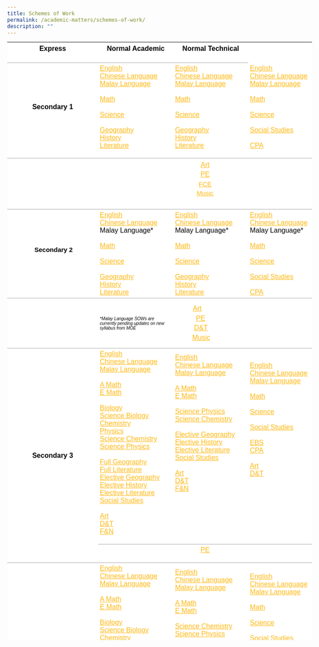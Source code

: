 ```yaml
---
title: Schemes of Work
permalink: /academic-matters/schemes-of-work/
description: ""
---
```

<table class="ive_eobj_center iveo_table ives_tab_simple" style="margin: auto; outline: 0px; padding: 0px; border-collapse: collapse; clear: both; border: none; color: rgb(0, 0, 0); font-family: Poppins, sans-serif; font-size: 16px; font-style: normal; font-variant-ligatures: normal; font-variant-caps: normal; font-weight: 400; letter-spacing: normal; orphans: 2; text-align: left; text-transform: none; white-space: normal; widows: 2; word-spacing: 0px; -webkit-text-stroke-width: 0px; background-color: rgb(255, 255, 255); text-decoration-thickness: initial; text-decoration-style: initial; text-decoration-color: initial; width: 711px; height: 1395px;"><tbody class="" style="margin: 0px; outline: 0px; padding: 0px;"><tr class="" style="margin: 0px; outline: 0px; padding: 0px;"><td width="140" class="" style="margin: 0px; outline: 0px; padding: 4px; text-align: left; background-color: transparent; border-bottom: 1px solid rgb(170, 170, 170); color: inherit; width: 206px;"><p class="" align="center" style="margin: 0px 0px 1em; outline: 0px; padding: 0px; line-height: 22.4px;"><b class="" style="margin: 0px; outline: 0px; padding: 0px;">Express</b></p></td><td width="142" class="" style="margin: 0px; outline: 0px; padding: 4px; text-align: left; background-color: transparent; border-bottom: 1px solid rgb(170, 170, 170); color: inherit; width: 168px;"><p class="" align="center" style="margin: 0px 0px 1em; outline: 0px; padding: 0px; line-height: 22.4px;"><b class="" style="margin: 0px; outline: 0px; padding: 0px;">Normal Academic</b></p></td><td width="142" class="" style="margin: 0px; outline: 0px; padding: 4px; text-align: left; background-color: transparent; border-bottom: 1px solid rgb(170, 170, 170); color: inherit; width: 168px;"><p class="" align="center" style="margin: 0px 0px 1em; outline: 0px; padding: 0px; line-height: 22.4px;"><b class="" style="margin: 0px; outline: 0px; padding: 0px;">Normal Technical</b></p></td></tr><tr class="" style="margin: 0px; outline: 0px; padding: 0px;"><td width="143" class="" style="margin: 0px; outline: 0px; padding: 4px; text-align: left; background-color: transparent; border-bottom: 1px solid rgb(170, 170, 170); color: inherit;"><p class="" align="center" style="margin: 0px 0px 1em; outline: 0px; padding: 0px; line-height: 22.4px;"><b class="" style="margin: 0px; outline: 0px; padding: 0px;">Secondary 1</b></p></td><td width="140" class="" style="margin: 0px; outline: 0px; padding: 4px; text-align: left; background-color: transparent; border-bottom: 1px solid rgb(170, 170, 170); color: inherit;"><a href="/files/1E%20EL%20SOW%20Outline%202022.pdf" target="" style="margin: 0px; outline: 0px; padding: 0px; color: rgb(253, 184, 19); font-weight: 500; text-decoration: underline;">English</a><br style="margin: 0px; outline: 0px; padding: 0px;"><a href="/files/1E%20CL%20SOW%202022%20(Parents).pdf" target="" style="margin: 0px; outline: 0px; padding: 0px; color: rgb(253, 184, 19); font-weight: 500; text-decoration: underline;">Chinese Language</a><br style="margin: 0px; outline: 0px; padding: 0px;"><a href="/files/1E%20ML%20Semester%201%20SOW%20for%20Parents%202022.pdf" target="" style="margin: 0px; outline: 0px; padding: 0px; color: rgb(253, 184, 19); font-weight: 500; text-decoration: underline;">Malay Language</a><br style="margin: 0px; outline: 0px; padding: 0px;"><br style="margin: 0px; outline: 0px; padding: 0px;"><a href="/files/1E%20Math%20SOW%202022%20for%20Parents.pdf" target="" style="margin: 0px; outline: 0px; padding: 0px; color: rgb(253, 184, 19); font-weight: 500; text-decoration: underline;">Math</a><br style="margin: 0px; outline: 0px; padding: 0px;"><br style="margin: 0px; outline: 0px; padding: 0px;"><a href="/files/1ENA%20Lower%20Sec%20Science%20SOW%202022%20(Parents).pdf" target="" style="margin: 0px; outline: 0px; padding: 0px; color: rgb(253, 184, 19); font-weight: 500; text-decoration: underline;">Science</a><br style="margin: 0px; outline: 0px; padding: 0px;"><br style="margin: 0px; outline: 0px; padding: 0px;"><a href="/files/1E%20GY%20SOW%202022%20(Parents).pdf" target="" style="margin: 0px; outline: 0px; padding: 0px; color: rgb(253, 184, 19); font-weight: 500; text-decoration: underline;">Geography</a><br style="margin: 0px; outline: 0px; padding: 0px;"><a href="/files/1E%20HY%20SOW%202022%20(Parents).pdf" target="" style="margin: 0px; outline: 0px; padding: 0px; color: rgb(253, 184, 19); font-weight: 500; text-decoration: underline;">History</a><br style="margin: 0px; outline: 0px; padding: 0px;"><a href="/files/1E_NA%20Lit%20SOW%20Outline%202022.pdf" target="" style="margin: 0px; outline: 0px; padding: 0px; color: rgb(253, 184, 19); font-weight: 500; text-decoration: underline;">Literature</a><br style="margin: 0px; outline: 0px; padding: 0px;"><p class="" style="margin: 0px 0px 1em; outline: 0px; padding: 0px; line-height: 22.4px;"></p></td><td width="142" class="" style="margin: 0px; outline: 0px; padding: 4px; text-align: left; background-color: transparent; border-bottom: 1px solid rgb(170, 170, 170); color: inherit;"><a href="/files/1NA%20EL%20SOW%20Outline%202022.pdf" target="" style="margin: 0px; outline: 0px; padding: 0px; color: rgb(253, 184, 19); font-weight: 500; text-decoration: underline;">English</a><br style="margin: 0px; outline: 0px; padding: 0px;"><a href="/files/1N%20CL%20SOW%202022%20(Parents).pdf" target="" style="margin: 0px; outline: 0px; padding: 0px; color: rgb(253, 184, 19); font-weight: 500; text-decoration: underline;">Chinese Language</a><br style="margin: 0px; outline: 0px; padding: 0px;"><a href="/files/1NA%20ML%20Semester%201%20SOW%20for%20Parents%202022.pdf" target="" style="margin: 0px; outline: 0px; padding: 0px; color: rgb(253, 184, 19); font-weight: 500; text-decoration: underline;">Malay Language</a><br style="margin: 0px; outline: 0px; padding: 0px;"><br style="margin: 0px; outline: 0px; padding: 0px;"><a href="/files/1NA%20Math%20SOW%202022%20for%20Parents.pdf" target="" style="margin: 0px; outline: 0px; padding: 0px; color: rgb(253, 184, 19); font-weight: 500; text-decoration: underline;">Math</a><br style="margin: 0px; outline: 0px; padding: 0px;"><br style="margin: 0px; outline: 0px; padding: 0px;"><a href="/files/1E_NA%20Lower%20Sec%20Science%20SOW%202022%20(Parents).pdf" target="" style="margin: 0px; outline: 0px; padding: 0px; color: rgb(253, 184, 19); font-weight: 500; text-decoration: underline;">Science</a><br style="margin: 0px; outline: 0px; padding: 0px;"><br style="margin: 0px; outline: 0px; padding: 0px;"><a href="/files/1N%20GY%20SOW%202022%20(Parents).pdf" target="" style="margin: 0px; outline: 0px; padding: 0px; color: rgb(253, 184, 19); font-weight: 500; text-decoration: underline;">Geography</a><br style="margin: 0px; outline: 0px; padding: 0px;"><a href="/files/1NA%20HY%20SOW%202022%20(Parents).pdf" target="" style="margin: 0px; outline: 0px; padding: 0px; color: rgb(253, 184, 19); font-weight: 500; text-decoration: underline;">History</a><br style="margin: 0px; outline: 0px; padding: 0px;"><a href="/files/1E-NA%20Lit%20SOW%20Outline%202022.pdf" target="" style="margin: 0px; outline: 0px; padding: 0px; color: rgb(253, 184, 19); font-weight: 500; text-decoration: underline;">Literature</a><br style="margin: 0px; outline: 0px; padding: 0px;"><p class="" style="margin: 0px 0px 1em; outline: 0px; padding: 0px; line-height: 22.4px;"></p></td><td width="142" class="" style="margin: 0px; outline: 0px; padding: 4px; text-align: left; background-color: transparent; border-bottom: 1px solid rgb(170, 170, 170); color: inherit;"><a href="/files/1NT%20EL%20SOW%20Outline%202022.pdf" target="" style="margin: 0px; outline: 0px; padding: 0px; color: rgb(253, 184, 19); font-weight: 500; text-decoration: underline;">English</a><br style="margin: 0px; outline: 0px; padding: 0px;"><a href="/files/1NT%20CL%20SOW%202022%20(Parents).pdf" target="" style="margin: 0px; outline: 0px; padding: 0px; color: rgb(253, 184, 19); font-weight: 500; text-decoration: underline;">Chinese Language</a><br style="margin: 0px; outline: 0px; padding: 0px;"><a href="/files/1NT%20ML%20Semester%201%20SOW%20for%20Parents%202022.pdf" target="" style="margin: 0px; outline: 0px; padding: 0px; color: rgb(253, 184, 19); font-weight: 500; text-decoration: underline;">Malay Language</a><br style="margin: 0px; outline: 0px; padding: 0px;"><br style="margin: 0px; outline: 0px; padding: 0px;"><a href="/files/1NT%20Math%20SOW%202022%20for%20Parents.pdf" target="" style="margin: 0px; outline: 0px; padding: 0px; color: rgb(253, 184, 19); font-weight: 500; text-decoration: underline;">Math</a><br style="margin: 0px; outline: 0px; padding: 0px;"><br style="margin: 0px; outline: 0px; padding: 0px;"><a href="/files/1NT%20LSS%20Science%20SOW%202022%20(Parents).pdf" target="" style="margin: 0px; outline: 0px; padding: 0px; color: rgb(253, 184, 19); font-weight: 500; text-decoration: underline;">Science</a><br style="margin: 0px; outline: 0px; padding: 0px;"><br style="margin: 0px; outline: 0px; padding: 0px;"><a href="/files/1NT%20SS%20SOW%202022%20(Parents).pdf" target="" style="margin: 0px; outline: 0px; padding: 0px; color: rgb(253, 184, 19); font-weight: 500; text-decoration: underline;">Social Studies</a><br style="margin: 0px; outline: 0px; padding: 0px;"><br style="margin: 0px; outline: 0px; padding: 0px;"><a href="/files/Sec%201NT%20CPA%20SOW%202022%20(Parents).pdf" target="" style="margin: 0px; outline: 0px; padding: 0px; color: rgb(253, 184, 19); font-weight: 500; text-decoration: underline;">CPA</a><br style="margin: 0px; outline: 0px; padding: 0px;"><p class="" style="margin: 0px 0px 1em; outline: 0px; padding: 0px; line-height: 22.4px;"></p></td></tr><tr style="margin: 0px; outline: 0px; padding: 0px;"><td style="margin: 0px; outline: 0px; padding: 4px; text-align: left; background-color: transparent; border-bottom: 1px solid rgb(170, 170, 170); color: inherit;">&nbsp;</td><td colspan="3" style="margin: 0px; outline: 0px; padding: 4px; text-align: left; background-color: transparent; border-bottom: 1px solid rgb(170, 170, 170); color: inherit;"><div style="margin: 0px; outline: 0px; padding: 0px; line-height: 22.4px; text-align: center;"><a href="/files/Sec%201%20Art%20SOW%202022%20(Parents).pdf" target="" style="margin: 0px; outline: 0px; padding: 0px; color: rgb(253, 184, 19); font-weight: 500; text-decoration: underline;">Art</a></div><div style="margin: 0px; outline: 0px; padding: 0px; line-height: 22.4px; text-align: center;"><a href="/files/Sec%201%20PE%20Semester%201%20SOW%20for%20Parents%202022.pdf" target="" style="margin: 0px; outline: 0px; padding: 0px; color: rgb(253, 184, 19); font-weight: 500; text-decoration: underline;">PE</a></div><div style="margin: 0px; outline: 0px; padding: 0px; line-height: 21.8508px; text-align: center;"><span style="margin: 0px; outline: 0px; padding: 0px; font-size: calc(0.104667vw + 14px);"><a href="/files/Sec%201%20FCE%20SOW%202022%20(Parents).pdf" target="" style="margin: 0px; outline: 0px; padding: 0px; color: rgb(253, 184, 19); font-weight: 500; text-decoration: underline;">FCE</a></span></div><div style="margin: 0px; outline: 0px; padding: 0px; line-height: 21.8508px; text-align: center;"><span style="margin: 0px; outline: 0px; padding: 0px; font-size: calc(0.104667vw + 14px);"><a href="/files/Sec%201%20Music%20SOW%20(for%20parents)%202022.pdf" target="" style="margin: 0px; outline: 0px; padding: 0px; color: rgb(253, 184, 19); font-weight: 500; text-decoration: underline;">Music</a></span></div><div style="margin: 0px; outline: 0px; padding: 0px; line-height: 21.8508px; text-align: center;"><br style="margin: 0px; outline: 0px; padding: 0px;"></div></td></tr><tr style="margin: 0px; outline: 0px; padding: 0px;"><td style="margin: 0px; outline: 0px; padding: 4px; text-align: left; background-color: transparent; border-bottom: 1px solid rgb(170, 170, 170); color: inherit;"><div style="margin: 0px; outline: 0px; padding: 0px; line-height: 22.4px; text-align: center;"><span style="margin: 0px; outline: 0px; padding: 0px; background-color: transparent; color: inherit; font-size: calc(0.104667vw + 14px);">&nbsp;</span><b style="margin: 0px; outline: 0px; padding: 0px; background-color: transparent; color: inherit; font-size: calc(0.104667vw + 14px);"></b><b class="" style="margin: 0px; outline: 0px; padding: 0px; background-color: transparent; color: inherit; font-family: Raleway, sans-serif; font-size: 15px;">Secondary 2</b></div><br style="margin: 0px; outline: 0px; padding: 0px;"></td><td style="margin: 0px; outline: 0px; padding: 4px; text-align: left; background-color: transparent; border-bottom: 1px solid rgb(170, 170, 170); color: inherit;"><a href="/files/2E%20EL%20SOW%20Outline%20EL%202022.pdf" target="" style="margin: 0px; outline: 0px; padding: 0px; color: rgb(253, 184, 19); font-weight: 500; text-decoration: underline;">English</a><br style="margin: 0px; outline: 0px; padding: 0px;"><a href="/files/2E%20CL%20Semester%201%20SOW%202022%20(Parents).pdf" target="" style="margin: 0px; outline: 0px; padding: 0px; color: rgb(253, 184, 19); font-weight: 500; text-decoration: underline;">Chinese Language</a><br style="margin: 0px; outline: 0px; padding: 0px;">Malay Language*&nbsp;<br style="margin: 0px; outline: 0px; padding: 0px;"><br style="margin: 0px; outline: 0px; padding: 0px;"><a href="/files/2E%20Math%20SOW%202022%20for%20Parents.pdf" target="" style="margin: 0px; outline: 0px; padding: 0px; color: rgb(253, 184, 19); font-weight: 500; text-decoration: underline;">Math</a><br style="margin: 0px; outline: 0px; padding: 0px;"><br style="margin: 0px; outline: 0px; padding: 0px;"><a href="/files/2ENA%20Lower%20Sec%20Science%20SOW%202022%20(Parents).pdf" target="" style="margin: 0px; outline: 0px; padding: 0px; color: rgb(253, 184, 19); font-weight: 500; text-decoration: underline;">Science</a><br style="margin: 0px; outline: 0px; padding: 0px;"><br style="margin: 0px; outline: 0px; padding: 0px;"><a href="/files/2E%20GY%20SOW%202022%20(Parents).pdf" target="" style="margin: 0px; outline: 0px; padding: 0px; color: rgb(253, 184, 19); font-weight: 500; text-decoration: underline;">Geography</a><br style="margin: 0px; outline: 0px; padding: 0px;"><a href="/files/2E%20HY%20SOW%202022%20(Parents).pdf" target="" style="margin: 0px; outline: 0px; padding: 0px; color: rgb(253, 184, 19); font-weight: 500; text-decoration: underline;">History</a><br style="margin: 0px; outline: 0px; padding: 0px;"><a href="/files/2E_NA%20Lit%20SOW%20Outline%202022.pdf" target="" style="margin: 0px; outline: 0px; padding: 0px; color: rgb(253, 184, 19); font-weight: 500; text-decoration: underline;">Literature</a></td><td style="margin: 0px; outline: 0px; padding: 4px; text-align: left; background-color: transparent; border-bottom: 1px solid rgb(170, 170, 170); color: inherit;"><a href="/files/2NA%20EL%20SOW%20Outline%202022.pdf" target="" style="margin: 0px; outline: 0px; padding: 0px; color: rgb(253, 184, 19); font-weight: 500; text-decoration: underline;">English</a><br style="margin: 0px; outline: 0px; padding: 0px;"><a href="/files/2N%20CL%20Semester%201%20SOW%202022%20(Parents).pdf" target="" style="margin: 0px; outline: 0px; padding: 0px; color: rgb(253, 184, 19); font-weight: 500; text-decoration: underline;">Chinese Language</a><br style="margin: 0px; outline: 0px; padding: 0px;">Malay Language*<br style="margin: 0px; outline: 0px; padding: 0px;"><br style="margin: 0px; outline: 0px; padding: 0px;"><a href="/files/2NA%20Math%20SOW%202022%20for%20Parents.pdf" target="" style="margin: 0px; outline: 0px; padding: 0px; color: rgb(253, 184, 19); font-weight: 500; text-decoration: underline;">Math</a><br style="margin: 0px; outline: 0px; padding: 0px;"><br style="margin: 0px; outline: 0px; padding: 0px;"><a href="/files/2E_NA%20Lower%20Sec%20Science%20SOW%202022%20(Parents).pdf" target="" style="margin: 0px; outline: 0px; padding: 0px; color: rgb(253, 184, 19); font-weight: 500; text-decoration: underline;">Science</a><br style="margin: 0px; outline: 0px; padding: 0px;"><br style="margin: 0px; outline: 0px; padding: 0px;"><a href="/files/2NA%20GY%20SOW%202022%20(Parents).pdf" target="" style="margin: 0px; outline: 0px; padding: 0px; color: rgb(253, 184, 19); font-weight: 500; text-decoration: underline;">Geography</a><br style="margin: 0px; outline: 0px; padding: 0px;"><a href="/files/2NA%20HY%20SOW%202022%20(Parents).pdf" target="" style="margin: 0px; outline: 0px; padding: 0px; color: rgb(253, 184, 19); font-weight: 500; text-decoration: underline;">History</a><br style="margin: 0px; outline: 0px; padding: 0px;"><a href="/files/2E-NA%20Lit%20SOW%20Outline%202022.pdf" target="" style="margin: 0px; outline: 0px; padding: 0px; color: rgb(253, 184, 19); font-weight: 500; text-decoration: underline;">Literature</a></td><td style="margin: 0px; outline: 0px; padding: 4px; text-align: left; background-color: transparent; border-bottom: 1px solid rgb(170, 170, 170); color: inherit;"><a href="/files/2NT%20EL%20SOW%20Outline%202022.pdf" target="" style="margin: 0px; outline: 0px; padding: 0px; color: rgb(253, 184, 19); font-weight: 500; text-decoration: underline;">English</a><br style="margin: 0px; outline: 0px; padding: 0px;"><a href="/files/2NT%20CL%20Semester%201%20SOW%202022%20(Parents).pdf" target="" style="margin: 0px; outline: 0px; padding: 0px; color: rgb(253, 184, 19); font-weight: 500; text-decoration: underline;">Chinese Language</a><br style="margin: 0px; outline: 0px; padding: 0px;">Malay Language*<br style="margin: 0px; outline: 0px; padding: 0px;"><br style="margin: 0px; outline: 0px; padding: 0px;"><a href="/files/2NT%20Math%20SOW%202022%20for%20Parents.pdf" target="" style="margin: 0px; outline: 0px; padding: 0px; color: rgb(253, 184, 19); font-weight: 500; text-decoration: underline;">Math</a><br style="margin: 0px; outline: 0px; padding: 0px;"><br style="margin: 0px; outline: 0px; padding: 0px;"><a href="/files/2NT%20LSS%20Science%20SOW%202022%20(Parents).pdf" target="" style="margin: 0px; outline: 0px; padding: 0px; color: rgb(253, 184, 19); font-weight: 500; text-decoration: underline;">Science</a><br style="margin: 0px; outline: 0px; padding: 0px;"><a href="https://woodgrovesec.moe.edu.sg/" style="margin: 0px; outline: 0px; padding: 0px; color: rgb(253, 184, 19); font-weight: 500; text-decoration: underline;"></a><br style="margin: 0px; outline: 0px; padding: 0px;"><a href="/files/2NT%20SS%20SOW%202022%20(Parents).pdf" target="" style="margin: 0px; outline: 0px; padding: 0px; color: rgb(253, 184, 19); font-weight: 500; text-decoration: underline;">Social Studies</a><br style="margin: 0px; outline: 0px; padding: 0px;"><br style="margin: 0px; outline: 0px; padding: 0px;"><a href="/files/Sec%202NT%20CPA%20SOW%202022%20(Parents).pdf" target="" style="margin: 0px; outline: 0px; padding: 0px; color: rgb(253, 184, 19); font-weight: 500; text-decoration: underline;">CPA</a></td></tr><tr style="margin: 0px; outline: 0px; padding: 0px;"><td style="margin: 0px; outline: 0px; padding: 4px; text-align: left; background-color: transparent; border-bottom: 1px solid rgb(170, 170, 170); color: inherit;">&nbsp;</td><td style="margin: 0px; outline: 0px; padding: 4px; text-align: left; background-color: transparent; border-bottom: 1px solid rgb(170, 170, 170); color: inherit;"><i style="margin: 0px; outline: 0px; padding: 0px;"><font size="1" style="margin: 0px; outline: 0px; padding: 0px;">*Malay Language SOWs are currently pending updates on new syllabus from MOE</font></i></td><td style="margin: 0px; outline: 0px; padding: 4px; text-align: left; background-color: transparent; border-bottom: 1px solid rgb(170, 170, 170); color: inherit;"><div style="margin: 0px; outline: 0px; padding: 0px; line-height: 22.4px; text-align: left;"><span style="margin: 0px; outline: 0px; padding: 0px; background-color: transparent; color: inherit; font-size: calc(0.104667vw + 14px);">&nbsp; &nbsp; &nbsp; &nbsp; &nbsp;&nbsp;</span><a href="/files/Sec%202%20Art%20SOW%202022%20(Parents).pdf" target="" style="margin: 0px; outline: 0px; padding: 0px; color: rgb(253, 184, 19); font-weight: 500; text-decoration: underline;">Art</a></div><div style="margin: 0px; outline: 0px; padding: 0px; line-height: 22.4px; text-align: left;">&nbsp; &nbsp; &nbsp; &nbsp; &nbsp; &nbsp;<a href="/files/Sec%202%20PE%20Semester%201%20SOW%20for%20Parents%202022.pdf" target="" style="margin: 0px; outline: 0px; padding: 0px; color: rgb(253, 184, 19); font-weight: 500; text-decoration: underline;">PE</a></div><div style="margin: 0px; outline: 0px; padding: 0px; line-height: 22.4px; text-align: left;">&nbsp; &nbsp; &nbsp; &nbsp; &nbsp;<span>&nbsp;</span><a href="/files/Sec%202%20D&T%20SOW%202022%20(Parents).pdf" target="" style="margin: 0px; outline: 0px; padding: 0px; color: rgb(253, 184, 19); font-weight: 500; text-decoration: underline;">D&amp;T</a></div><div style="margin: 0px; outline: 0px; padding: 0px; line-height: 22.4px; text-align: left;">&nbsp; &nbsp; &nbsp; &nbsp; &nbsp;<a href="/files/Sec%202%20Music%20SOW%20(for%20parents)%202022.pdf" target="" style="margin: 0px; outline: 0px; padding: 0px; color: rgb(253, 184, 19); font-weight: 500; text-decoration: underline;">Music</a></div></td><td style="margin: 0px; outline: 0px; padding: 4px; text-align: left; background-color: transparent; border-bottom: 1px solid rgb(170, 170, 170); color: inherit;">&nbsp;<br style="margin: 0px; outline: 0px; padding: 0px;"><br style="margin: 0px; outline: 0px; padding: 0px;"><br style="margin: 0px; outline: 0px; padding: 0px;"><br style="margin: 0px; outline: 0px; padding: 0px;"><br style="margin: 0px; outline: 0px; padding: 0px;"><br style="margin: 0px; outline: 0px; padding: 0px;"></td></tr><tr class="" style="margin: 0px; outline: 0px; padding: 0px;"><td width="143" rowspan="2" class="" style="margin: 0px; outline: 0px; padding: 4px; text-align: left; background-color: transparent; border-bottom: 1px solid rgb(170, 170, 170); color: inherit;"><br style="margin: 0px; outline: 0px; padding: 0px;"><p class="" align="center" style="margin: 0px 0px 1em; outline: 0px; padding: 0px; line-height: 22.4px;"><b class="" style="margin: 0px; outline: 0px; padding: 0px;">Secondary 3</b></p></td><td width="140" class="" style="margin: 0px; outline: 0px; padding: 4px; text-align: left; background-color: transparent; border-bottom: 1px solid rgb(170, 170, 170); color: inherit;"><a href="[](/files/3E%20EL%20SOW%20Outline%202022.pdf)" target="" style="margin: 0px; outline: 0px; padding: 0px; color: rgb(253, 184, 19); font-weight: 500; text-decoration: underline;">English</a><br style="margin: 0px; outline: 0px; padding: 0px;"><a href="[](/files/3E%20CL%20SOW%202022%20(Parents).pdf)" target="" style="margin: 0px; outline: 0px; padding: 0px; color: rgb(253, 184, 19); font-weight: 500; text-decoration: underline;">Chinese Language</a><br style="margin: 0px; outline: 0px; padding: 0px;"><a href="[](/files/3E%20ML%20Semester%201%20SOW%20for%20Parents%202022.pdf)" target="" style="margin: 0px; outline: 0px; padding: 0px; color: rgb(253, 184, 19); font-weight: 500; text-decoration: underline;">Malay Language</a><br style="margin: 0px; outline: 0px; padding: 0px;"><br style="margin: 0px; outline: 0px; padding: 0px;"><a href="[](/files/3E%20AMaths%20SOW%202022%20for%20Parents.pdf)" target="" style="margin: 0px; outline: 0px; padding: 0px; color: rgb(253, 184, 19); font-weight: 500; text-decoration: underline;">A Math</a><br style="margin: 0px; outline: 0px; padding: 0px;"><a href="[](/files/3E%20EMath%20SOW%202022%20for%20Parents.pdf)" target="" style="margin: 0px; outline: 0px; padding: 0px; color: rgb(253, 184, 19); font-weight: 500; text-decoration: underline;">E Math</a><br style="margin: 0px; outline: 0px; padding: 0px;"><br style="margin: 0px; outline: 0px; padding: 0px;"><a href="[](/files/3E%20Biology%206093%20SOW%202022%20(Parents).pdf)" target="" style="margin: 0px; outline: 0px; padding: 0px; color: rgb(253, 184, 19); font-weight: 500; text-decoration: underline;">Biology</a><br style="margin: 0px; outline: 0px; padding: 0px;"><a href="[](/files/3E%20Sci(Bio)%205078%20SOW%202022%20(Parents).pdf)" target="" style="margin: 0px; outline: 0px; padding: 0px; color: rgb(253, 184, 19); font-weight: 500; text-decoration: underline;">Science Biology</a><br style="margin: 0px; outline: 0px; padding: 0px;"><a href="[](/files/3E%20Chemistry%206092%20SOW%202022%20(Parents).pdf)" target="" style="margin: 0px; outline: 0px; padding: 0px; color: rgb(253, 184, 19); font-weight: 500; text-decoration: underline;">Chemistry</a><br style="margin: 0px; outline: 0px; padding: 0px;"><a href="[](/files/3E%20Physics%206091%20SOW%202022%20(Parents).pdf)" target="" style="margin: 0px; outline: 0px; padding: 0px; color: rgb(253, 184, 19); font-weight: 500; text-decoration: underline;">Physics</a><br style="margin: 0px; outline: 0px; padding: 0px;"><a href="[](/files/3E%20Sci(Chem)%205076_5078%20SOW%202022%20(Parents).pdf)" target="" style="margin: 0px; outline: 0px; padding: 0px; color: rgb(253, 184, 19); font-weight: 500; text-decoration: underline;">Science Chemistry</a><br style="margin: 0px; outline: 0px; padding: 0px;"><a href="[](/files/3E%20Sci(Phys)%205076%20SOW%202022%20(Parents).pdf)" target="" style="margin: 0px; outline: 0px; padding: 0px; color: rgb(253, 184, 19); font-weight: 500; text-decoration: underline;">Science Physics</a><br style="margin: 0px; outline: 0px; padding: 0px;"><br style="margin: 0px; outline: 0px; padding: 0px;"><a href="[](/files/3E%20Full%20GY%20SOW%202022%20(Parents).pdf)" target="" style="margin: 0px; outline: 0px; padding: 0px; color: rgb(253, 184, 19); font-weight: 500; text-decoration: underline;">Full Geography</a><br style="margin: 0px; outline: 0px; padding: 0px;"><a href="[](/files/3E%20Lit%20(Pure)%20SOW%20Outline%202022.pdf)" target="" style="margin: 0px; outline: 0px; padding: 0px; color: rgb(253, 184, 19); font-weight: 500; text-decoration: underline;">Full Literature</a><br style="margin: 0px; outline: 0px; padding: 0px;"><a href="[](/files/3E%20GY%20(Elective)%20SOW%202022%20(Parents).pdf)" target="" style="margin: 0px; outline: 0px; padding: 0px; color: rgb(253, 184, 19); font-weight: 500; text-decoration: underline;">Elective Geography</a><br style="margin: 0px; outline: 0px; padding: 0px;"><a href="[](/files/3E%20HY%20SOW%202022%20(Parents).pdf)" target="" style="margin: 0px; outline: 0px; padding: 0px; color: rgb(253, 184, 19); font-weight: 500; text-decoration: underline;">Elective&nbsp;History</a><br style="margin: 0px; outline: 0px; padding: 0px;"><a href="[](/files/3E%20Lit%20(Elective)%20SOW%20Outline%202022.pdf)" target="" style="margin: 0px; outline: 0px; padding: 0px; color: rgb(253, 184, 19); font-weight: 500; text-decoration: underline;">Elective&nbsp;Literature</a><br style="margin: 0px; outline: 0px; padding: 0px;"><a href="[](/files/3E%20SS%20SOW%202022%20(Parents).pdf)" target="" style="margin: 0px; outline: 0px; padding: 0px; color: rgb(253, 184, 19); font-weight: 500; text-decoration: underline;">Social Studies</a><br style="margin: 0px; outline: 0px; padding: 0px;"><br style="margin: 0px; outline: 0px; padding: 0px;"><a href="[](/files/3E%20Art%20SOW%202022%20(Parents).pdf)" target="" style="margin: 0px; outline: 0px; padding: 0px; color: rgb(253, 184, 19); font-weight: 500; text-decoration: underline;">Art</a><br style="margin: 0px; outline: 0px; padding: 0px;"><a href="[](/files/3E%20D&T%20SOW%202022%20(Parents).pdf)" target="" style="margin: 0px; outline: 0px; padding: 0px; color: rgb(253, 184, 19); font-weight: 500; text-decoration: underline;">D&amp;T</a><br style="margin: 0px; outline: 0px; padding: 0px;"><a href="[](/files/3E%20F&N%20SOW%202022%20(Parents).pdf)" target="" style="margin: 0px; outline: 0px; padding: 0px; color: rgb(253, 184, 19); font-weight: 500; text-decoration: underline;">F&amp;N</a><br style="margin: 0px; outline: 0px; padding: 0px;"><p class="" style="margin: 0px 0px 1em; outline: 0px; padding: 0px; line-height: 22.4px;"></p></td><td width="142" class="" style="margin: 0px; outline: 0px; padding: 4px; text-align: left; background-color: transparent; border-bottom: 1px solid rgb(170, 170, 170); color: inherit;"><a href="[](/files/3NA%20EL%20SOW%20Outline%202022.pdf)" target="" style="margin: 0px; outline: 0px; padding: 0px; color: rgb(253, 184, 19); font-weight: 500; text-decoration: underline;">English</a><br style="margin: 0px; outline: 0px; padding: 0px;"><a href="[](/files/3NA%20CL%20SOW%202022%20(Parents).pdf)" target="" style="margin: 0px; outline: 0px; padding: 0px; color: rgb(253, 184, 19); font-weight: 500; text-decoration: underline;">Chinese Language</a><br style="margin: 0px; outline: 0px; padding: 0px;"><a href="[](/files/3NA%20ML%20Semester%201%20SOW%20for%20Parents%202022.pdf)" target="" style="margin: 0px; outline: 0px; padding: 0px; color: rgb(253, 184, 19); font-weight: 500; text-decoration: underline;">Malay Language</a><br style="margin: 0px; outline: 0px; padding: 0px;"><br style="margin: 0px; outline: 0px; padding: 0px;"><a href="[](/files/3NA%20AMath%20SOW%202022%20for%20Parents.pdf)" target="" style="margin: 0px; outline: 0px; padding: 0px; color: rgb(253, 184, 19); font-weight: 500; text-decoration: underline;">A Math</a><br style="margin: 0px; outline: 0px; padding: 0px;"><a href="[](/files/3NA%20EMath%20SOW%202022%20for%20Parents.pdf)" target="" style="margin: 0px; outline: 0px; padding: 0px; color: rgb(253, 184, 19); font-weight: 500; text-decoration: underline;">E Math</a><br style="margin: 0px; outline: 0px; padding: 0px;"><br style="margin: 0px; outline: 0px; padding: 0px;"><a href="[](/files/3NA%20Sci(Phys)%205105%20SOW%202022%20(Parents).pdf)" target="" style="margin: 0px; outline: 0px; padding: 0px; color: rgb(253, 184, 19); font-weight: 500; text-decoration: underline;">Science Physics</a><br style="margin: 0px; outline: 0px; padding: 0px;"><a href="[](/files/3NA%20Sci(Chem)%205105%20SOW%202022%20(Parents).pdf)" target="" style="margin: 0px; outline: 0px; padding: 0px; color: rgb(253, 184, 19); font-weight: 500; text-decoration: underline;">Science Chemistry</a><br style="margin: 0px; outline: 0px; padding: 0px;"><br style="margin: 0px; outline: 0px; padding: 0px;"><a href="[](/files/3N%20GY%20(Elective)%20SOW%202022%20(Parents).pdf)" target="" style="margin: 0px; outline: 0px; padding: 0px; color: rgb(253, 184, 19); font-weight: 500; text-decoration: underline;">Elective Geography</a><br style="margin: 0px; outline: 0px; padding: 0px;"><a href="[](/files/3NA%20HY%20SOW%202022%20(Parents).pdf)" target="" style="margin: 0px; outline: 0px; padding: 0px; color: rgb(253, 184, 19); font-weight: 500; text-decoration: underline;">Elective History</a><br style="margin: 0px; outline: 0px; padding: 0px;"><a href="[](/files/3NA%20Lit%20(Elective)%20SOW%20Outline%202022.pdf)" target="" style="margin: 0px; outline: 0px; padding: 0px; color: rgb(253, 184, 19); font-weight: 500; text-decoration: underline;">Elective Literature</a><br style="margin: 0px; outline: 0px; padding: 0px;"><a href="[](/files/3NA%20SS%20SOW%202022%20(Parents).pdf)" target="" style="margin: 0px; outline: 0px; padding: 0px; color: rgb(253, 184, 19); font-weight: 500; text-decoration: underline;">Social Studies</a><br style="margin: 0px; outline: 0px; padding: 0px;"><br style="margin: 0px; outline: 0px; padding: 0px;"><a href="[](/files/3NA%20Art%20SOW%202022%20(Parents).pdf)" target="" style="margin: 0px; outline: 0px; padding: 0px; color: rgb(253, 184, 19); font-weight: 500; text-decoration: underline;">Art</a><br style="margin: 0px; outline: 0px; padding: 0px;"><a href="[](/files/3NA%20D&T%20SOW%202022%20(Parents).pdf)" target="" style="margin: 0px; outline: 0px; padding: 0px; color: rgb(253, 184, 19); font-weight: 500; text-decoration: underline;">D&amp;T</a><br style="margin: 0px; outline: 0px; padding: 0px;"><a href="[](/files/3NA%20F&N%20SOW%202022%20(Parents).pdf)" target="" style="margin: 0px; outline: 0px; padding: 0px; color: rgb(253, 184, 19); font-weight: 500; text-decoration: underline;">F&amp;N</a><br style="margin: 0px; outline: 0px; padding: 0px;"><br style="margin: 0px; outline: 0px; padding: 0px;"><br style="margin: 0px; outline: 0px; padding: 0px;"><br style="margin: 0px; outline: 0px; padding: 0px;"><br style="margin: 0px; outline: 0px; padding: 0px;"><br style="margin: 0px; outline: 0px; padding: 0px;"><br style="margin: 0px; outline: 0px; padding: 0px;"></td><td width="142" class="" style="margin: 0px; outline: 0px; padding: 4px; text-align: left; background-color: transparent; border-bottom: 1px solid rgb(170, 170, 170); color: inherit;"><a href="[](/files/3NT%20EL%20SOW%20Outline%202022.pdf)" target="" style="margin: 0px; outline: 0px; padding: 0px; color: rgb(253, 184, 19); font-weight: 500; text-decoration: underline;">English</a><br style="margin: 0px; outline: 0px; padding: 0px;"><a href="[](/files/3NT%20CL%20SOW%202022%20(Parents).pdf)" target="" style="margin: 0px; outline: 0px; padding: 0px; color: rgb(253, 184, 19); font-weight: 500; text-decoration: underline;">Chinese Language</a><br style="margin: 0px; outline: 0px; padding: 0px;"><a href="[](/files/3NT%20ML%20Semester%201%20SOW%20for%20Parents%202022.pdf)" target="" style="margin: 0px; outline: 0px; padding: 0px; color: rgb(253, 184, 19); font-weight: 500; text-decoration: underline;">Malay Language</a><br style="margin: 0px; outline: 0px; padding: 0px;"><br style="margin: 0px; outline: 0px; padding: 0px;"><a href="[](/files/3NT%20Math%20SOW%202022%20for%20Parents.pdf)" target="" style="margin: 0px; outline: 0px; padding: 0px; color: rgb(253, 184, 19); font-weight: 500; text-decoration: underline;">Math</a><br style="margin: 0px; outline: 0px; padding: 0px;"><br style="margin: 0px; outline: 0px; padding: 0px;"><a href="[](/files/3NT%20Science%205148%20SOW%202022%20(Parents).pdf)" target="" style="margin: 0px; outline: 0px; padding: 0px; color: rgb(253, 184, 19); font-weight: 500; text-decoration: underline;">Science</a><br style="margin: 0px; outline: 0px; padding: 0px;"><br style="margin: 0px; outline: 0px; padding: 0px;"><a href="[](/files/3NT%20SS%20SOW%202022%20(Parents).pdf)" target="" style="margin: 0px; outline: 0px; padding: 0px; color: rgb(253, 184, 19); font-weight: 500; text-decoration: underline;">Social Studies</a><br style="margin: 0px; outline: 0px; padding: 0px;"><br style="margin: 0px; outline: 0px; padding: 0px;"><a href="[](/files/Sec%203NT%20EBS%20SOW%202022%20(Parents).pdf)" target="" style="margin: 0px; outline: 0px; padding: 0px; color: rgb(253, 184, 19); font-weight: 500; text-decoration: underline;">EBS</a><br style="margin: 0px; outline: 0px; padding: 0px;"><a href="[](/files/Sec%203NT%20CPA%20SOW%202022%20(Parents).pdf)" target="" style="margin: 0px; outline: 0px; padding: 0px; color: rgb(253, 184, 19); font-weight: 500; text-decoration: underline;">CPA</a><br style="margin: 0px; outline: 0px; padding: 0px;"><br style="margin: 0px; outline: 0px; padding: 0px;"><a href="[](/files/3NT%20Art%20SOW%202022%20(Parents).pdf)" target="" style="margin: 0px; outline: 0px; padding: 0px; color: rgb(253, 184, 19); font-weight: 500; text-decoration: underline;">Art</a><br style="margin: 0px; outline: 0px; padding: 0px;"><a href="[](/files/3NT%20D&T%20SOW%202022%20(Parents).pdf)" target="" style="margin: 0px; outline: 0px; padding: 0px; color: rgb(253, 184, 19); font-weight: 500; text-decoration: underline;">D&amp;T</a><br style="margin: 0px; outline: 0px; padding: 0px;"><br style="margin: 0px; outline: 0px; padding: 0px;"><br style="margin: 0px; outline: 0px; padding: 0px;"><br style="margin: 0px; outline: 0px; padding: 0px;"><br style="margin: 0px; outline: 0px; padding: 0px;"><br style="margin: 0px; outline: 0px; padding: 0px;"><br style="margin: 0px; outline: 0px; padding: 0px;"><p class="" style="margin: 0px 0px 1em; outline: 0px; padding: 0px; line-height: 22.4px;"></p></td></tr><tr class="" style="margin: 0px; outline: 0px; padding: 0px;"><td width="423" colspan="3" class="" style="margin: 0px; outline: 0px; padding: 4px; text-align: center; background-color: transparent; border-bottom: 1px solid rgb(170, 170, 170); color: inherit;"><a href="[](/files/Sec%203%20PE%20Semester%201%20SOW%20for%20Parents%202022.pdf)" target="" style="margin: 0px; outline: 0px; padding: 0px; color: rgb(253, 184, 19); font-weight: 500; text-decoration: underline;">PE</a><br style="margin: 0px; outline: 0px; padding: 0px;"><p class="" align="center" style="margin: 0px 0px 1em; outline: 0px; padding: 0px; line-height: 22.4px;"></p></td></tr><tr class="" style="margin: 0px; outline: 0px; padding: 0px;"><td width="143" rowspan="2" class="" style="margin: 0px; outline: 0px; padding: 4px; text-align: left; background-color: transparent; border-bottom: 1px solid rgb(170, 170, 170); color: inherit;"><p class="" align="center" style="margin: 0px 0px 1em; outline: 0px; padding: 0px; line-height: 22.4px;"><b class="" style="margin: 0px; outline: 0px; padding: 0px;">Secondary 4</b></p></td><td width="140" class="" style="margin: 0px; outline: 0px; padding: 4px; text-align: left; background-color: transparent; border-bottom: 1px solid rgb(170, 170, 170); color: inherit;"><a href="[](/files/4E5N%20EL%20SOW%20Outline%202022.pdf)" target="" style="margin: 0px; outline: 0px; padding: 0px; color: rgb(253, 184, 19); font-weight: 500; text-decoration: underline;">English</a><br style="margin: 0px; outline: 0px; padding: 0px;"><a href="[](/files/4E5N%20CL%20SOW%202022%20(Parents).pdf)" target="" style="margin: 0px; outline: 0px; padding: 0px; color: rgb(253, 184, 19); font-weight: 500; text-decoration: underline;">Chinese Language</a><br style="margin: 0px; outline: 0px; padding: 0px;"><a href="[](/files/4E5N%20ML%20Semester%201%20SOW%20for%20Parents%202022.pdf)" target="" style="margin: 0px; outline: 0px; padding: 0px; color: rgb(253, 184, 19); font-weight: 500; text-decoration: underline;">Malay Language</a><br style="margin: 0px; outline: 0px; padding: 0px;"><br style="margin: 0px; outline: 0px; padding: 0px;"><a href="[](/files/4E%20AMath%20SOW%202022%20for%20Parents.pdf)" target="" style="margin: 0px; outline: 0px; padding: 0px; color: rgb(253, 184, 19); font-weight: 500; text-decoration: underline;">A Math</a><br style="margin: 0px; outline: 0px; padding: 0px;"><a href="[](/files/4E%20EMath%20SOW%202022%20for%20Parents.pdf)" target="" style="margin: 0px; outline: 0px; padding: 0px; color: rgb(253, 184, 19); font-weight: 500; text-decoration: underline;">E Math</a><br style="margin: 0px; outline: 0px; padding: 0px;"><br style="margin: 0px; outline: 0px; padding: 0px;"><a href="[](/files/4E%20Biology%206093%20SOW%202022%20(Parents).pdf)" target="" style="margin: 0px; outline: 0px; padding: 0px; color: rgb(253, 184, 19); font-weight: 500; text-decoration: underline;">Biology</a><br style="margin: 0px; outline: 0px; padding: 0px;"><a href="[](/files/4E%20Sci(Bio)%205078%20SOW%202022%20(Parents).pdf)" target="" style="margin: 0px; outline: 0px; padding: 0px; color: rgb(253, 184, 19); font-weight: 500; text-decoration: underline;">Science Biology</a><br style="margin: 0px; outline: 0px; padding: 0px;"><a href="[](/files/4E%20Chemistry%206092%20SOW%202022%20(Parents).pdf)" target="" style="margin: 0px; outline: 0px; padding: 0px; color: rgb(253, 184, 19); font-weight: 500; text-decoration: underline;">Chemistry</a><br style="margin: 0px; outline: 0px; padding: 0px;"><a href="[](/files/4E%20Sci(Chem)%205076_5078%20SOW%202022%20(Parents).pdf)" target="" style="margin: 0px; outline: 0px; padding: 0px; color: rgb(253, 184, 19); font-weight: 500; text-decoration: underline;">Science Chemistry</a><br style="margin: 0px; outline: 0px; padding: 0px;"><a href="[](/files/4E%20Physics%206091%20SOW%202022%20(Parents).pdf)" target="" style="margin: 0px; outline: 0px; padding: 0px; color: rgb(253, 184, 19); font-weight: 500; text-decoration: underline;">Physics</a><br style="margin: 0px; outline: 0px; padding: 0px;"><a href="[](/files/4E%20Sci(Phys)%205076%20SOW%202022%20(Parents).pdf)" target="" style="margin: 0px; outline: 0px; padding: 0px; color: rgb(253, 184, 19); font-weight: 500; text-decoration: underline;">Science Physics</a><br style="margin: 0px; outline: 0px; padding: 0px;"><br style="margin: 0px; outline: 0px; padding: 0px;"><a href="[](/files/4E%20Full%20GY%20SOW%202022%20(Parents).pdf)" target="" style="margin: 0px; outline: 0px; padding: 0px; color: rgb(253, 184, 19); font-weight: 500; text-decoration: underline;">Full Geography</a><br style="margin: 0px; outline: 0px; padding: 0px;"><a href="[](/files/4E%20GY%20(Elective)%20SOW%202022%20(Parents).pdf)" target="" style="margin: 0px; outline: 0px; padding: 0px; color: rgb(253, 184, 19); font-weight: 500; text-decoration: underline;">Elective Geography</a><br style="margin: 0px; outline: 0px; padding: 0px;"><a href="[](/files/4E%20HY%20SOW%202022%20(Parents).pdf)" target="" style="margin: 0px; outline: 0px; padding: 0px; color: rgb(253, 184, 19); font-weight: 500; text-decoration: underline;">Elective&nbsp;History</a><br style="margin: 0px; outline: 0px; padding: 0px;"><a href="[](/files/4E%20Lit%20(Elective)%20SOW%20Outline%202022.pdf)" target="" style="margin: 0px; outline: 0px; padding: 0px; color: rgb(253, 184, 19); font-weight: 500; text-decoration: underline;">Elective Literature</a><br style="margin: 0px; outline: 0px; padding: 0px;"><a href="[](/files/4E%20SS%20SOW%202022%20(Parents).pdf)" target="" style="margin: 0px; outline: 0px; padding: 0px; color: rgb(253, 184, 19); font-weight: 500; text-decoration: underline;">Social Studies</a><br style="margin: 0px; outline: 0px; padding: 0px;"><br style="margin: 0px; outline: 0px; padding: 0px;"><a href="[](/files/4E5NA%20Art%20SOW%202022%20(Parents).pdf)" target="" style="margin: 0px; outline: 0px; padding: 0px; color: rgb(253, 184, 19); font-weight: 500; text-decoration: underline;">Art</a><br style="margin: 0px; outline: 0px; padding: 0px;"><a href="[](/files/4E5N%20D&T%20SOW%202022%20(Parents).pdf)" target="" style="margin: 0px; outline: 0px; padding: 0px; color: rgb(253, 184, 19); font-weight: 500; text-decoration: underline;">D&amp;T</a><br style="margin: 0px; outline: 0px; padding: 0px;"><a href="[](/files/4E5NA%20F&N%20%20SOW%202022%20(Parents).pdf)" target="" style="margin: 0px; outline: 0px; padding: 0px; color: rgb(253, 184, 19); font-weight: 500; text-decoration: underline;">F&amp;N</a></td><td width="142" class="" style="margin: 0px; outline: 0px; padding: 4px; text-align: left; background-color: transparent; border-bottom: 1px solid rgb(170, 170, 170); color: inherit;"><a href="https://woodgrovesec.moe.edu.sg/qql/slot/u609/Academic%20Matters/2022/SOW/English/English/4NA%20EL%20SOW%20Outline%202022.pdf" target="" style="margin: 0px; outline: 0px; padding: 0px; color: rgb(253, 184, 19); font-weight: 500; text-decoration: underline;">English</a><br style="margin: 0px; outline: 0px; padding: 0px;"><a href="https://woodgrovesec.moe.edu.sg/qql/slot/u609/Academic%20Matters/2022/SOW/Mother%20Tongue/CL%20Unit/4NA%20CL%20SOW%202022%20(Parents).pdf" target="" style="margin: 0px; outline: 0px; padding: 0px; color: rgb(253, 184, 19); font-weight: 500; text-decoration: underline;">Chinese Language</a><br style="margin: 0px; outline: 0px; padding: 0px;"><a href="https://woodgrovesec.moe.edu.sg/qql/slot/u609/Academic%20Matters/2022/SOW/Mother%20Tongue/ML%20Unit/4NA%20ML%20Semester%201%20SOW%20for%20Parents%202022.pdf" target="" style="margin: 0px; outline: 0px; padding: 0px; color: rgb(253, 184, 19); font-weight: 500; text-decoration: underline;">Malay Language</a><br style="margin: 0px; outline: 0px; padding: 0px;"><br style="margin: 0px; outline: 0px; padding: 0px;"><a href="https://woodgrovesec.moe.edu.sg/qql/slot/u609/Academic%20Matters/2022/SOW/Mathematics/4NA%20AMath%20SOW%202022%20for%20Parents.pdf" target="" style="margin: 0px; outline: 0px; padding: 0px; color: rgb(253, 184, 19); font-weight: 500; text-decoration: underline;">A Math</a><br style="margin: 0px; outline: 0px; padding: 0px;"><a href="https://woodgrovesec.moe.edu.sg/qql/slot/u609/Academic%20Matters/2022/SOW/Mathematics/4NA%20EMath%20SOW%202022%20for%20Parents.pdf" target="" style="margin: 0px; outline: 0px; padding: 0px; color: rgb(253, 184, 19); font-weight: 500; text-decoration: underline;">E Math</a><br style="margin: 0px; outline: 0px; padding: 0px;"><br style="margin: 0px; outline: 0px; padding: 0px;"><a href="https://woodgrovesec.moe.edu.sg/qql/slot/u609/Academic%20Matters/2022/SOW/Science/4NA%20Sci(Chem)%205105%20SOW%202022%20(Parents).pdf" target="" style="margin: 0px; outline: 0px; padding: 0px; color: rgb(253, 184, 19); font-weight: 500; text-decoration: underline;">Science Chemistry</a><br style="margin: 0px; outline: 0px; padding: 0px;"><a href="https://woodgrovesec.moe.edu.sg/qql/slot/u609/Academic%20Matters/2022/SOW/Science/4NA%20Sci(Phys)%20SOW%202022%20(Parents).pdf" target="" style="margin: 0px; outline: 0px; padding: 0px; color: rgb(253, 184, 19); font-weight: 500; text-decoration: underline;">Science Physics</a><br style="margin: 0px; outline: 0px; padding: 0px;"><br style="margin: 0px; outline: 0px; padding: 0px;"><a href="https://woodgrovesec.moe.edu.sg/qql/slot/u609/Academic%20Matters/2022/SOW/Humanities/Geography/4N%20GY%20(Elective)%20SOW%202022%20(Parents).pdf" target="" style="margin: 0px; outline: 0px; padding: 0px; color: rgb(253, 184, 19); font-weight: 500; text-decoration: underline;">Elective Geography</a><br style="margin: 0px; outline: 0px; padding: 0px;"><a href="https://woodgrovesec.moe.edu.sg/qql/slot/u609/Academic%20Matters/2022/SOW/English/Literature/4NA%20Lit%20(Elective)%20SOW%20Outline%202022.pdf" target="" style="margin: 0px; outline: 0px; padding: 0px; color: rgb(253, 184, 19); font-weight: 500; text-decoration: underline;">Elective Literature</a><br style="margin: 0px; outline: 0px; padding: 0px;"><a href="https://woodgrovesec.moe.edu.sg/qql/slot/u609/Academic%20Matters/2022/SOW/Humanities/Social%20Studies/4N%20SS%20SOW%202022%20(Parents).pdf" target="" style="margin: 0px; outline: 0px; padding: 0px; color: rgb(253, 184, 19); font-weight: 500; text-decoration: underline;">Social Studies</a><br style="margin: 0px; outline: 0px; padding: 0px;"><br style="margin: 0px; outline: 0px; padding: 0px;"><a href="https://woodgrovesec.moe.edu.sg/qql/slot/u609/Academic%20Matters/2022/SOW/Craft%20and%20Technology/Art/4NA%20Art%20SOW%202022%20(Parents).pdf" target="" style="margin: 0px; outline: 0px; padding: 0px; color: rgb(253, 184, 19); font-weight: 500; text-decoration: underline;">Art</a><br style="margin: 0px; outline: 0px; padding: 0px;"><a href="https://woodgrovesec.moe.edu.sg/qql/slot/u609/Academic%20Matters/2022/SOW/Craft%20and%20Technology/D&amp;T/4NA%20D&amp;T%20SOW%202022%20(Parents).pdf" target="" style="margin: 0px; outline: 0px; padding: 0px; color: rgb(253, 184, 19); font-weight: 500; text-decoration: underline;">D&amp;T</a><br style="margin: 0px; outline: 0px; padding: 0px;"><a href="https://woodgrovesec.moe.edu.sg/qql/slot/u609/Academic%20Matters/2022/SOW/Craft%20and%20Technology/NFS/4NA%20F&amp;N%20SOW%202022%20(Parents).pdf" target="" style="margin: 0px; outline: 0px; padding: 0px; color: rgb(253, 184, 19); font-weight: 500; text-decoration: underline;">F&amp;N</a><br style="margin: 0px; outline: 0px; padding: 0px;"><br style="margin: 0px; outline: 0px; padding: 0px;"><br style="margin: 0px; outline: 0px; padding: 0px;"><br style="margin: 0px; outline: 0px; padding: 0px;"><br style="margin: 0px; outline: 0px; padding: 0px;"><br style="margin: 0px; outline: 0px; padding: 0px;"></td><td width="142" class="" style="margin: 0px; outline: 0px; padding: 4px; text-align: left; background-color: transparent; border-bottom: 1px solid rgb(170, 170, 170); color: inherit;"><a href="https://woodgrovesec.moe.edu.sg/qql/slot/u609/Academic%20Matters/2022/SOW/English/English/4NT%20EL%20SOW%20Outline%202022.pdf" target="" style="margin: 0px; outline: 0px; padding: 0px; color: rgb(253, 184, 19); font-weight: 500; text-decoration: underline;">English</a><br style="margin: 0px; outline: 0px; padding: 0px;"><a href="https://woodgrovesec.moe.edu.sg/qql/slot/u609/Academic%20Matters/2022/SOW/Mother%20Tongue/CL%20Unit/4NT%20CL%20SOW%202022%20(Parents).pdf" target="" style="margin: 0px; outline: 0px; padding: 0px; color: rgb(253, 184, 19); font-weight: 500; text-decoration: underline;">Chinese Language</a><br style="margin: 0px; outline: 0px; padding: 0px;"><a href="https://woodgrovesec.moe.edu.sg/qql/slot/u609/Academic%20Matters/2022/SOW/Mother%20Tongue/ML%20Unit/4NT%20ML%20Semester%201%20SOW%20for%20Parents%202022.pdf" target="" style="margin: 0px; outline: 0px; padding: 0px; color: rgb(253, 184, 19); font-weight: 500; text-decoration: underline;">Malay Language</a><br style="margin: 0px; outline: 0px; padding: 0px;"><br style="margin: 0px; outline: 0px; padding: 0px;"><a href="https://woodgrovesec.moe.edu.sg/qql/slot/u609/Academic%20Matters/2022/SOW/Mathematics/4NT%20Math%20SOW%202022%20for%20Parents.pdf" target="" style="margin: 0px; outline: 0px; padding: 0px; color: rgb(253, 184, 19); font-weight: 500; text-decoration: underline;">Math</a><br style="margin: 0px; outline: 0px; padding: 0px;"><br style="margin: 0px; outline: 0px; padding: 0px;"><a href="https://woodgrovesec.moe.edu.sg/qql/slot/u609/Academic%20Matters/2022/SOW/Science/4NT%20Science%205148%20SOW%202022%20(Parents).pdf" target="" style="margin: 0px; outline: 0px; padding: 0px; color: rgb(253, 184, 19); font-weight: 500; text-decoration: underline;">Science</a><br style="margin: 0px; outline: 0px; padding: 0px;"><br style="margin: 0px; outline: 0px; padding: 0px;"><a href="https://woodgrovesec.moe.edu.sg/qql/slot/u609/Academic%20Matters/2022/SOW/Humanities/Social%20Studies/4NT%20SS%20SOW%202022%20(Parents).pdf" target="" style="margin: 0px; outline: 0px; padding: 0px; color: rgb(253, 184, 19); font-weight: 500; text-decoration: underline;">Social Studies</a><br style="margin: 0px; outline: 0px; padding: 0px;"><br style="margin: 0px; outline: 0px; padding: 0px;"><a href="https://woodgrovesec.moe.edu.sg/qql/slot/u609/Academic%20Matters/2022/SOW/ICT/EBS/Sec%204NT%20EBS%20SOW%202022%20(Parents).pdf" target="" style="margin: 0px; outline: 0px; padding: 0px; color: rgb(253, 184, 19); font-weight: 500; text-decoration: underline;">EBS</a><br style="margin: 0px; outline: 0px; padding: 0px;"><a href="https://woodgrovesec.moe.edu.sg/qql/slot/u609/Academic%20Matters/2022/SOW/ICT/CPA/Sec%204NT%20CPA%20SOW%202022%20(Parents).pdf" target="" style="margin: 0px; outline: 0px; padding: 0px; color: rgb(253, 184, 19); font-weight: 500; text-decoration: underline;">CPA</a><br style="margin: 0px; outline: 0px; padding: 0px;"><br style="margin: 0px; outline: 0px; padding: 0px;"><a href="https://woodgrovesec.moe.edu.sg/qql/slot/u609/Academic%20Matters/2022/SOW/Craft%20and%20Technology/Art/4NT%20Art%20SOW%202022%20(Parents).pdf" target="" style="margin: 0px; outline: 0px; padding: 0px; color: rgb(253, 184, 19); font-weight: 500; text-decoration: underline;">Art</a><br style="margin: 0px; outline: 0px; padding: 0px;"><a href="https://woodgrovesec.moe.edu.sg/qql/slot/u609/Academic%20Matters/2022/SOW/Craft%20and%20Technology/D&amp;T/4NT%20D&amp;T%20SOW%202022%20(Parents).pdf" target="" style="margin: 0px; outline: 0px; padding: 0px; color: rgb(253, 184, 19); font-weight: 500; text-decoration: underline;">D&amp;T</a><br style="margin: 0px; outline: 0px; padding: 0px;"><br style="margin: 0px; outline: 0px; padding: 0px;"><br style="margin: 0px; outline: 0px; padding: 0px;"><br style="margin: 0px; outline: 0px; padding: 0px;"><br style="margin: 0px; outline: 0px; padding: 0px;"><br style="margin: 0px; outline: 0px; padding: 0px;"><p class="" style="margin: 0px 0px 1em; outline: 0px; padding: 0px; line-height: 22.4px;"></p></td></tr><tr class="" style="margin: 0px; outline: 0px; padding: 0px;"><td width="423" colspan="3" class="" style="margin: 0px; outline: 0px; padding: 4px; text-align: center; background-color: transparent; border-bottom: 1px solid rgb(170, 170, 170); color: inherit;"><a href="https://woodgrovesec.moe.edu.sg/qql/slot/u609/Academic%20Matters/2022/SOW/PE/Sec%204%20&amp;%205%20PE%20Semester%201%20SOW%20for%20Parents%202022.pdf" target="" style="margin: 0px; outline: 0px; padding: 0px; color: rgb(253, 184, 19); font-weight: 500; text-decoration: underline;">PE</a><p class="" align="center" style="margin: 0px 0px 1em; outline: 0px; padding: 0px; line-height: 22.4px;"></p></td></tr><tr class="" style="margin: 0px; outline: 0px; padding: 0px;"><td width="143" class="" style="margin: 0px; outline: 0px; padding: 4px; text-align: left; background-color: transparent; border-bottom: 1px solid rgb(170, 170, 170); color: inherit;"><br style="margin: 0px; outline: 0px; padding: 0px;"><p class="" align="center" style="margin: 0px 0px 1em; outline: 0px; padding: 0px; line-height: 22.4px;"><b class="" style="margin: 0px; outline: 0px; padding: 0px;">Secondary 5</b></p></td><td width="423" colspan="3" class="" style="margin: 0px; outline: 0px; padding: 4px; text-align: left; background-color: transparent; border-bottom: 1px solid rgb(170, 170, 170); color: inherit;"><a href="https://woodgrovesec.moe.edu.sg/qql/slot/u609/Academic%20Matters/2022/SOW/English/English/4E5N%20EL%20SOW%20Outline%202022.pdf" target="" style="margin: 0px; outline: 0px; padding: 0px; color: rgb(253, 184, 19); font-weight: 500; text-decoration: underline;">English</a><br style="margin: 0px; outline: 0px; padding: 0px;"><a href="https://woodgrovesec.moe.edu.sg/qql/slot/u609/Academic%20Matters/2022/SOW/Mother%20Tongue/CL%20Unit/4E5N%20CL%20SOW%202022%20(Parents).pdf" target="" style="margin: 0px; outline: 0px; padding: 0px; color: rgb(253, 184, 19); font-weight: 500; text-decoration: underline;">Chinese Language</a><br style="margin: 0px; outline: 0px; padding: 0px;"><a href="https://woodgrovesec.moe.edu.sg/qql/slot/u609/Academic%20Matters/2022/SOW/Mother%20Tongue/ML%20Unit/4E5N%20ML%20Semester%201%20SOW%20for%20Parents%202022.pdf" target="" style="margin: 0px; outline: 0px; padding: 0px; color: rgb(253, 184, 19); font-weight: 500; text-decoration: underline;">Malay Language</a><br style="margin: 0px; outline: 0px; padding: 0px;"><br style="margin: 0px; outline: 0px; padding: 0px;"><a href="https://woodgrovesec.moe.edu.sg/qql/slot/u609/Academic%20Matters/2022/SOW/Mathematics/5NA%20AMath%20SOW%202022%20for%20Parents.pdf" target="" style="margin: 0px; outline: 0px; padding: 0px; color: rgb(253, 184, 19); font-weight: 500; text-decoration: underline;">A Math</a><br style="margin: 0px; outline: 0px; padding: 0px;"><a href="https://woodgrovesec.moe.edu.sg/qql/slot/u609/Academic%20Matters/2022/SOW/Mathematics/5NA%20EMath%20SOW%202022%20for%20Parents.pdf" target="" style="margin: 0px; outline: 0px; padding: 0px; color: rgb(253, 184, 19); font-weight: 500; text-decoration: underline;">E Math</a><br style="margin: 0px; outline: 0px; padding: 0px;"><br style="margin: 0px; outline: 0px; padding: 0px;"><a href="https://woodgrovesec.moe.edu.sg/qql/slot/u609/Academic%20Matters/2022/SOW/Science/5NA%20Sci(Phys)%205076%20SOW%202022%20(Parents).pdf" target="" style="margin: 0px; outline: 0px; padding: 0px; color: rgb(253, 184, 19); font-weight: 500; text-decoration: underline;">Science Physics</a><br style="margin: 0px; outline: 0px; padding: 0px;"><a href="https://woodgrovesec.moe.edu.sg/qql/slot/u609/Academic%20Matters/2022/SOW/Science/5NA%20Sci(Chem)%205076%20SOW%202022%20(Parents).pdf" target="" style="margin: 0px; outline: 0px; padding: 0px; color: rgb(253, 184, 19); font-weight: 500; text-decoration: underline;">Science Chemistry</a><br style="margin: 0px; outline: 0px; padding: 0px;"><br style="margin: 0px; outline: 0px; padding: 0px;"><a href="https://woodgrovesec.moe.edu.sg/qql/slot/u609/Academic%20Matters/2022/SOW/Humanities/Geography/5N%20GY%20(Elective)%20SOW%202022%20(Parents).pdf" target="" style="margin: 0px; outline: 0px; padding: 0px; color: rgb(253, 184, 19); font-weight: 500; text-decoration: underline;">Elective Geography</a><br style="margin: 0px; outline: 0px; padding: 0px;"><a href="https://woodgrovesec.moe.edu.sg/qql/slot/u609/Academic%20Matters/2022/SOW/Humanities/Social%20Studies/5NA%20SS%20SOW%202022%20(Parents).pdf" target="" style="margin: 0px; outline: 0px; padding: 0px; color: rgb(253, 184, 19); font-weight: 500; text-decoration: underline;">Social Studies</a><br style="margin: 0px; outline: 0px; padding: 0px;"><br style="margin: 0px; outline: 0px; padding: 0px;"><a href="https://woodgrovesec.moe.edu.sg/qql/slot/u609/Academic%20Matters/2022/SOW/Craft%20and%20Technology/Art/4E5NA%20Art%20SOW%202022%20(Parents).pdf" target="" style="margin: 0px; outline: 0px; padding: 0px; color: rgb(253, 184, 19); font-weight: 500; text-decoration: underline;">Art</a><br style="margin: 0px; outline: 0px; padding: 0px;"><a href="https://woodgrovesec.moe.edu.sg/qql/slot/u609/Academic%20Matters/2022/SOW/Craft%20and%20Technology/D&amp;T/4E5N%20D&amp;T%20SOW%202022%20(Parents).pdf" target="" style="margin: 0px; outline: 0px; padding: 0px; color: rgb(253, 184, 19); font-weight: 500; text-decoration: underline;">D&amp;T</a><br style="margin: 0px; outline: 0px; padding: 0px;"><a href="https://woodgrovesec.moe.edu.sg/qql/slot/u609/Academic%20Matters/2022/SOW/Craft%20and%20Technology/NFS/4E5NA%20F&amp;N%20%20SOW%202022%20(Parents).pdf" target="" style="margin: 0px; outline: 0px; padding: 0px; color: rgb(253, 184, 19); font-weight: 500; text-decoration: underline;">F&amp;N</a><br style="margin: 0px; outline: 0px; padding: 0px;"><br style="margin: 0px; outline: 0px; padding: 0px;"><a href="https://woodgrovesec.moe.edu.sg/qql/slot/u609/Academic%20Matters/2022/SOW/PE/Sec%204%20&amp;%205%20PE%20Semester%201%20SOW%20for%20Parents%202022.pdf" target="" style="margin: 0px; outline: 0px; padding: 0px; color: rgb(253, 184, 19); font-weight: 500; text-decoration: underline;">PE</a></td></tr></tbody></table>